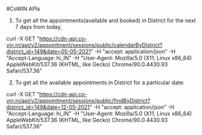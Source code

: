 #CoWIN APIs

1. To get all the appointments(available and booked) in District for the next 7 days from today,

curl -X GET "https://cdn-api.co-vin.in/api/v2/appointment/sessions/public/calendarByDistrict?district_id=149&date=05-05-2021" -H "accept: application/json" -H "Accept-Language: hi_IN" -H "User-Agent: Mozilla/5.0 (X11; Linux x86_64) AppleWebKit/537.36 (KHTML, like Gecko) Chrome/90.0.4430.93 Safari/537.36"


2. To get all the available appointments in District for a particular date:

curl -X GET "https://cdn-api.co-vin.in/api/v2/appointment/sessions/public/findByDistrict?district_id=149&date=12-05-2021" -H "accept: application/json" -H "Accept-Language: hi_IN" -H "User-Agent: Mozilla/5.0 (X11; Linux x86_64) AppleWebKit/537.36 (KHTML, like Gecko) Chrome/90.0.4430.93 Safari/537.36"